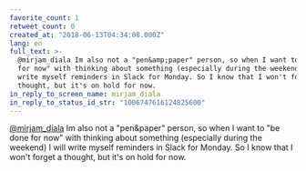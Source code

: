 ```yaml
---
favorite_count: 1
retweet_count: 0
created_at: "2018-06-13T04:34:08.000Z"
lang: en
full_text: >-
  @mirjam_diala Im also not a "pen&amp;paper" person, so when I want to "be done
  for now" with thinking about something (especially during the weekend) I will
  write myself reminders in Slack for Monday. So I know that I won't forget a
  thought, but it's on hold for now.
in_reply_to_screen_name: mirjam_diala
in_reply_to_status_id_str: "1006747616124825600"
---
```


[@mirjam_diala](https://twitter.com/mirjam_diala) Im also not a "pen&amp;paper"
person, so when I want to "be done for now" with thinking about something
(especially during the weekend) I will write myself reminders in Slack for
Monday. So I know that I won't forget a thought, but it's on hold for now.
